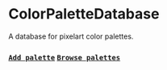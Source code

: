 # ColorPaletteDatabase
A database for pixelart color palettes.

### [`Add palette`](https://github.com/jonaskohl/ColorPaletteDatabase/issues/new) [`Browse palettes`](https://cpd.jonaskohl.de/browse.html)
